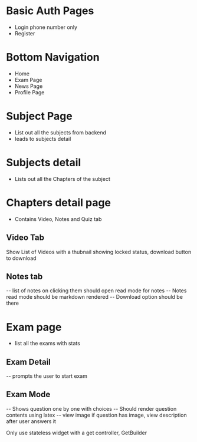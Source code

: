# Basic Auth Pages

- Login phone number only
- Register

# Bottom Navigation

- Home
- Exam Page
- News Page
- Profile Page

# Subject Page

- List out all the subjects from backend
- leads to subjects detail

# Subjects detail

- Lists out all the Chapters of the subject

# Chapters detail page

- Contains Video, Notes and Quiz tab

## Video Tab

Show List of Videos with a thubnail showing locked status, download button to download

## Notes tab

-- list of notes on clicking them should open read mode for notes
-- Notes read mode should be markdown rendered
-- Download option should be there

# Exam page

- list all the exams with stats

## Exam Detail

-- prompts the user to start exam

## Exam Mode

-- Shows question one by one with choices
-- Should render question contents using latex
-- view image if question has image, view description after user answers it

Only use stateless widget with a get controller, GetBuilder
